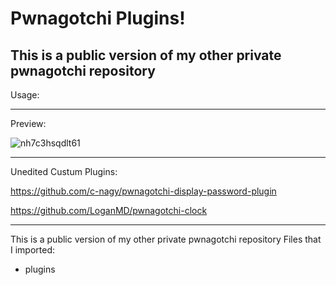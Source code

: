 # Pwnagotchi Plugins!

This is a public version of my other private pwnagotchi repository
---------------
Usage:

----------------
Preview:

![nh7c3hsqdlt61](https://user-images.githubusercontent.com/79835819/116106436-62635a80-a6b2-11eb-9a80-f64afd15f642.png)

----------------
Unedited Custum Plugins:

https://github.com/c-nagy/pwnagotchi-display-password-plugin

https://github.com/LoganMD/pwnagotchi-clock

----------------
This is a public version of my other private pwnagotchi repository
Files that I imported:
* plugins
